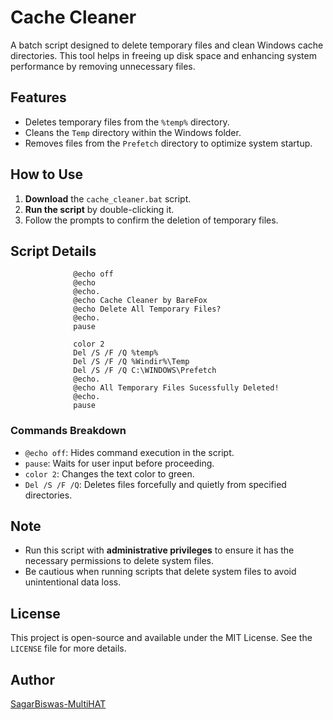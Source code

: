 
# Cache Cleaner

A batch script designed to delete temporary files and clean Windows cache directories. This tool helps in freeing up disk space and enhancing system performance by removing unnecessary files.

## Features
- Deletes temporary files from the `%temp%` directory.
- Cleans the `Temp` directory within the Windows folder.
- Removes files from the `Prefetch` directory to optimize system startup.

## How to Use
1. **Download** the `cache_cleaner.bat` script.
2. **Run the script** by double-clicking it. 
3. Follow the prompts to confirm the deletion of temporary files.

## Script Details
```batch
              @echo off
              @echo 
              @echo.
              @echo Cache Cleaner by BareFox
              @echo Delete All Temporary Files?
              @echo.
              pause
              
              color 2
              Del /S /F /Q %temp%
              Del /S /F /Q %Windir%\Temp
              Del /S /F /Q C:\WINDOWS\Prefetch
              @echo.
              @echo All Temporary Files Sucessfully Deleted!
              @echo. 
              pause
```

### Commands Breakdown
- `@echo off`: Hides command execution in the script.
- `pause`: Waits for user input before proceeding.
- `color 2`: Changes the text color to green.
- `Del /S /F /Q`: Deletes files forcefully and quietly from specified directories.

## Note
- Run this script with **administrative privileges** to ensure it has the necessary permissions to delete system files.
- Be cautious when running scripts that delete system files to avoid unintentional data loss.

## License
This project is open-source and available under the MIT License. See the `LICENSE` file for more details.

## Author
[SagarBiswas-MultiHAT](https://github.com/SagarBiswas-MultiHAT)
```
